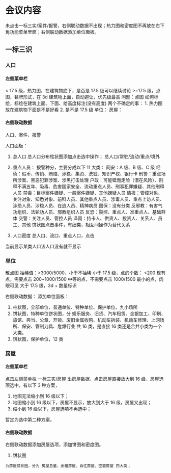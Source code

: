 # 会议内容

未点击一标三实/案件/报警，右侧联动数据不出现；热力图和密度图不再放在右下角功能菜单里面；右侧联动数据添加单位面板。

## 一标三识

### 人口

#### 左侧菜单栏

< 17.5 级，热力图，在建筑物底下，是否是 17.5 级可以继续讨论 >=17.5 级，点图，铭牌形式，在 3d 建筑物上面，自动避让，优先级最高
问题：点图 如何标绘，标绘在建筑上面、下面、给高度标注(没有高度)
两个不确定的事： 1. 热力图放在建筑物下面是不是好看 2. 是不是 17.5 级
单位：
房屋：

#### 右侧联动数据

人口、案件、报警

人口面板：

1.  总人口
    总人口分布柱状图添加点击选中操作；
    总人口/常驻/流动/重点/境外

2.  重点人员：
    按警种分，主要分成以下 11 大类：
    网安：A 级、B 级、C 级
    经侦：假币、传销、贿赂、涉稳、集资、洗钱、知识产权、银行卡
    刑警：重点场所涉案、黑恶犯罪涉案、涉黑打击处理
    户政：可能铤而走险（潜在风险）、刑释不满五年、吸毒、危害国家安全、流动重点人员、刑事犯罪嫌疑、其他刑释人员
    禁毒：目标案件嫌疑、一般案件嫌疑、其他嫌疑人员
    情报：管控对象、关注对象、知悉对象、前科人员、其他重点人员、涉毒人员、重点上访人员、涉恐人员、涉稳人员、在逃人员、精神病员
    国保：没有分类
    反邪教：有害气功组织、法轮功人员、邪教组织人员
    反恐：裂控、重点人、准重点人、基础群体
    交警：关注人员、管控人员
    泽雨：持卡人、供货人、投资人、关系人、员工、其他
    饼状图点击事件，有细类，相互间操作为替代关系

3.  人口密度
    总人口、流口、重点人口，点击

当前显示某类人口该人口没有就不显示

### 单位

散点图 抽稀值：>3000/5000，小于不抽稀
小于 17.5 级，点的个数：
<200 现有点，需要点击
200~1000/1500 中等的点，不需要点击
1000/1500 最小的点，肉眼可见
大于 17.5 级，3d + 数量标识

右侧联动数据：
添加单位面板：

1. 柱状图，全部单位、普通单位、特种单位、保护单位、九小场所
2. 饼状图，特种单位饼状图，分 娱乐服务、旧货、汽车租赁、金银加工、印刷、旅馆、典当、公章、开锁、废旧金属收购、机动车拆装、机动车修理、上网场所、保安、管制刀具、危爆行业 共 16 类，是直接 16 类还是合并小类为一个大类。
3. 饼状图，保护单位，12 类

### 房屋

#### 左侧菜单栏

点击左侧菜单栏 一标三实/房屋 出房屋数据，点击房屋直接放大到 16 级，房屋选项选中，有以下 3 种方案，

1. 地图无法缩小到 16 级以下；
2. 地图缩小到 16 级以下，房屋不显示，放大到大于 16 级，房屋又出现；
3. 缩小到 16 级以下，房屋选项不再选中；

暂定为选中第二种方案。

#### 右侧联动数据

右侧联动数据添加房屋选项，添加饼图和密度图。

1. 饼状图

```
为房屋饼状图，分为 房屋总量、出租房屋、自住房屋、空置房屋 四大类；
```
